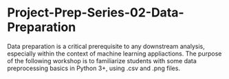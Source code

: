 # Project-Prep-Series-02-Data-Preparation
Data preparation is a critical prerequisite to any downstream analysis, especially within the context of machine learning appliactions. The purpose of the following workshop is to familiarize students with some data preprocessing basics in Python 3+, using .csv and .png files.
